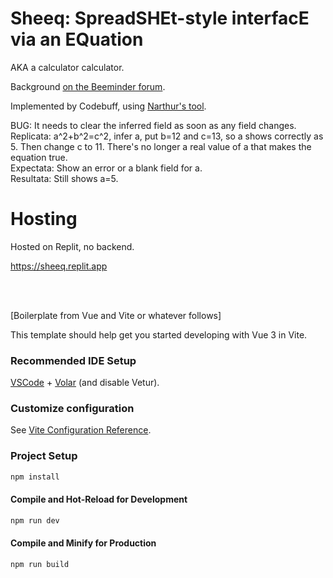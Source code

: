 # Sheeq: SpreadSHEt-style interfacE via an EQuation

AKA a calculator calculator.

Background 
[on the Beeminder forum](https://forum.beeminder.com/t/turning-greek-yogurt-into-junk-food/12184/2?u=dreev).

Implemented by Codebuff, using 
[Narthur's tool](https://codebuff.nathanarthur.com/?step=4&pm=bun&fw=vue&ts=true&deploy=render).

BUG: It needs to clear the inferred field as soon as any field changes.  
Replicata: a^2+b^2=c^2, infer a, put b=12 and c=13, so a shows correctly as 5. Then change c to 11. There's no longer a real value of a that makes the equation true.  
Expectata: Show an error or a blank field for a.  
Resultata: Still shows a=5.

# Hosting

Hosted on Replit, no backend.

<https://sheeq.replit.app>

<br>&nbsp;<br>

[Boilerplate from Vue and Vite or whatever follows]

This template should help get you started developing with Vue 3 in Vite.

### Recommended IDE Setup

[VSCode](https://code.visualstudio.com/) + [Volar](https://marketplace.visualstudio.com/items?itemName=Vue.volar) (and disable Vetur).

### Customize configuration

See [Vite Configuration Reference](https://vite.dev/config/).

### Project Setup

```sh
npm install
```

#### Compile and Hot-Reload for Development

```sh
npm run dev
```

#### Compile and Minify for Production

```sh
npm run build
```
